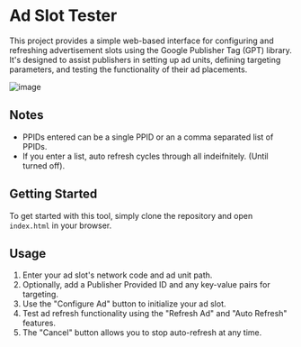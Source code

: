 # Ad Slot Tester

This project provides a simple web-based interface for configuring and refreshing advertisement slots using the Google Publisher Tag (GPT) library. 
It's designed to assist publishers in setting up ad units, defining targeting parameters, and testing the functionality of their ad placements.

![image](https://github.com/ccouture13/gam-ad-slot-tester/assets/101572403/c59924b8-37aa-440a-bea3-f73346bb7c0e)

## Notes
- PPIDs entered can be a single PPID or an a comma separated list of PPIDs.
- If you enter a list, auto refresh cycles through all indeifnitely. (Until turned off).

## Getting Started

To get started with this tool, simply clone the repository and open `index.html` in your browser.

## Usage

1. Enter your ad slot's network code and ad unit path.
2. Optionally, add a Publisher Provided ID and any key-value pairs for targeting.
3. Use the "Configure Ad" button to initialize your ad slot.
4. Test ad refresh functionality using the "Refresh Ad" and "Auto Refresh" features.
5. The "Cancel" button allows you to stop auto-refresh at any time.
